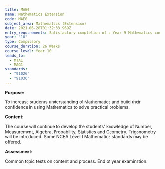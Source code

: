 ```yaml
---
title: MAE0
name: Mathematics Extension
code: MAE0
subject_area: Mathematics (Extension)
date: 2021-06-28T01:32:33.969Z
entry_requirements: Satisfactory completion of a Year 9 Mathematics course
year: "10"
type: Compulsory
course_duration: 26 Weeks
course_level: Year 10
leads_to:
  - MTA1
  - MAG1
standards:
  - "91026"
  - "91036"
---
```

**Purpose:**

To increase students understanding of Mathematics and build their confidence in using Mathematics to solve practical problems.

**Content:**

The course will continue to develop the students' knowledge of Number, Measurement, Algebra, Probability, Statistics and Geometry. Trigonometry will be introduced. Some NCEA Level 1 Mathematics standards may be offered.

**Assessment:**

Common topic tests on content and process. End of year examination.
